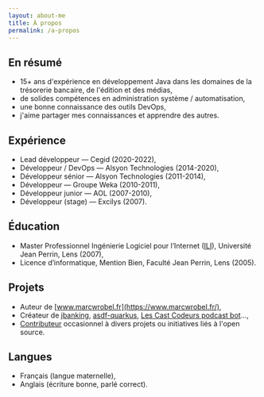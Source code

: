 ```yaml
---
layout: about-me
title: À propos
permalink: /a-propos
---
```


## En résumé

- 15+ ans d'expérience en développement Java dans les domaines de la trésorerie bancaire, de l'édition et des médias,
- de solides compétences en administration système / automatisation,
- une bonne connaissance des outils DevOps,
- j'aime partager mes connaissances et apprendre des autres.

## Expérience

- Lead développeur — Cegid (2020-2022),
- Développeur / DevOps — Alsyon Technologies (2014-2020),
- Développeur sénior — Alsyon Technologies (2011-2014),
- Développeur — Groupe Weka (2010-2011),
- Développeur junior — AOL (2007-2010),
- Développeur (stage) — Excilys (2007).

## Éducation

- Master Professionnel Ingénierie Logiciel pour l’Internet
  ([ILI](https://www.cril.univ-artois.fr/master/ili/m2proili-home.html)), Université Jean Perrin, Lens (2007),
- Licence d’informatique, Mention Bien, Faculté Jean Perrin, Lens (2005).

## Projets

- Auteur de [www.marcwrobel.fr](https://www.marcwrobel.fr/),
- Créateur de [jbanking](https://github.com/marcwrobel/jbanking),
  [asdf-quarkus](https://github.com/asdf-community/asdf-quarkus),
  [Les Cast Codeurs podcast bot](https://github.com/lescastcodeurs/lcc-slack-bot)…,
- [Contributeur](https://github.com/marcwrobel) occasionnel à divers projets ou initiatives liés à l'open source.

## Langues

- Français (langue maternelle),
- Anglais (écriture bonne, parlé correct).
